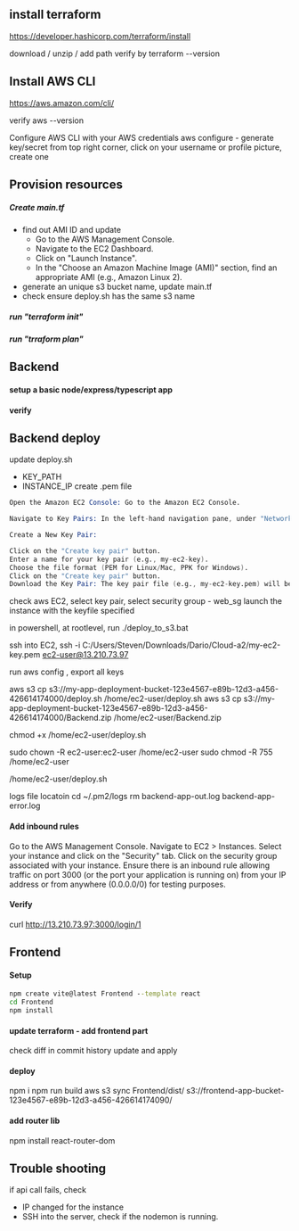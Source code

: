 ## install terraform
https://developer.hashicorp.com/terraform/install

download / unzip / add path
verify by
terraform --version

## Install AWS CLI
https://aws.amazon.com/cli/

verify
aws --version

Configure AWS CLI with your AWS credentials
aws configure
    - generate key/secret from top right corner, click on your username or profile picture, create one

## Provision resources
##### Create main.tf
- find out AMI ID and update
  - Go to the AWS Management Console.
  - Navigate to the EC2 Dashboard.
  - Click on "Launch Instance".
  - In the "Choose an Amazon Machine Image (AMI)" section, find an appropriate AMI (e.g., Amazon Linux 2).
- generate an unique s3 bucket name, update main.tf
- check ensure deploy.sh has the same s3 name
  
##### run "terraform init"
##### run "trraform plan"

## Backend
#### setup a basic node/express/typescript app
#### verify

## Backend deploy
update deploy.sh
 - KEY_PATH
 - INSTANCE_IP
create .pem file
```s
Open the Amazon EC2 Console: Go to the Amazon EC2 Console.

Navigate to Key Pairs: In the left-hand navigation pane, under "Network & Security," click on "Key Pairs."

Create a New Key Pair:

Click on the "Create key pair" button.
Enter a name for your key pair (e.g., my-ec2-key).
Choose the file format (PEM for Linux/Mac, PPK for Windows).
Click on the "Create key pair" button.
Download the Key Pair: The key pair file (e.g., my-ec2-key.pem) will be automatically downloaded to your computer. Save this file in a secure location.
```

check aws EC2, 
select key pair, 
select security group - web_sg
launch the instance with the keyfile specified

in powershell, at rootlevel, run   ./deploy_to_s3.bat

ssh into EC2,
ssh -i C:/Users/Steven/Downloads/Dario/Cloud-a2/my-ec2-key.pem ec2-user@13.210.73.97

run aws config , export all keys

aws s3 cp s3://my-app-deployment-bucket-123e4567-e89b-12d3-a456-426614174000/deploy.sh /home/ec2-user/deploy.sh
aws s3 cp s3://my-app-deployment-bucket-123e4567-e89b-12d3-a456-426614174000/Backend.zip /home/ec2-user/Backend.zip

chmod +x /home/ec2-user/deploy.sh

sudo chown -R ec2-user:ec2-user /home/ec2-user
sudo chmod -R 755 /home/ec2-user

/home/ec2-user/deploy.sh

logs file locatoin    cd ~/.pm2/logs
rm backend-app-out.log backend-app-error.log

#### Add inbound rules
Go to the AWS Management Console.
Navigate to EC2 > Instances.
Select your instance and click on the "Security" tab.
Click on the security group associated with your instance.
Ensure there is an inbound rule allowing traffic on port 3000 (or the port your application is running on) from your IP address or from anywhere (0.0.0.0/0) for testing purposes.

#### Verify
 curl http://13.210.73.97:3000/login/1

## Frontend

#### Setup
```cmd
npm create vite@latest Frontend --template react
cd Frontend
npm install
```

#### update terraform - add frontend part

check diff in commit history
update and apply

#### deploy
npm i
npm run build
aws s3 sync Frontend/dist/ s3://frontend-app-bucket-123e4567-e89b-12d3-a456-426614174090/

#### add router lib
npm install react-router-dom


## Trouble shooting
if api call fails, check
- IP changed for the instance
- SSH into the server, check if the nodemon is running.













